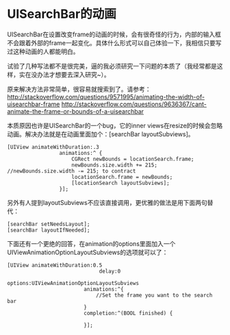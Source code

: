 # UISearchBar的动画


UISearchBar在设置改变frame的动画的时候，会有很奇怪的行为，内部的输入框不会跟着外部的frame一起变化。具体什么形式可以自己体验一下，我相信只要写过这种动画的人都能明白。

试验了几种写法都不是很完美，逼的我必须研究一下问题的本质了（我经常都是这样，实在没办法才想要去深入研究~）。

原来解决方法非常简单，很容易就搜索到了。请参考：
<http://stackoverflow.com/questions/9571995/animating-the-width-of-uisearchbar-frame>
<http://stackoverflow.com/questions/9636367/cant-animate-the-frame-or-bounds-of-a-uisearchbar>

本质原因也许是UISearchBar的一个bug，它的inner views在resize的时候会忽略动画。解决办法就是在动画里面加个：[searchBar layoutSubviews]。

    [UIView animateWithDuration:.3
                     animations:^ {
                         CGRect newBounds = locationSearch.frame;
                         newBounds.size.width += 215; //newBounds.size.width -= 215; to contract
                         locationSearch.frame = newBounds;
                         [locationSearch layoutSubviews];
                     }];

另外有人提到layoutSubviews不应该直接调用，更优雅的做法是用下面两句替代：

    [searchBar setNeedsLayout];
    [searchBar layoutIfNeeded];

下面还有一个更绝的回答，在animation的options里面加入一个UIViewAnimationOptionLayoutSubviews的选项就可以了：

    [UIView animateWithDuration:0.5
                                  delay:0
                                options:UIViewAnimationOptionLayoutSubviews
                             animations:^{
                                 //Set the frame you want to the search bar
                             }
                             completion:^(BOOL finished) {

                             }];
